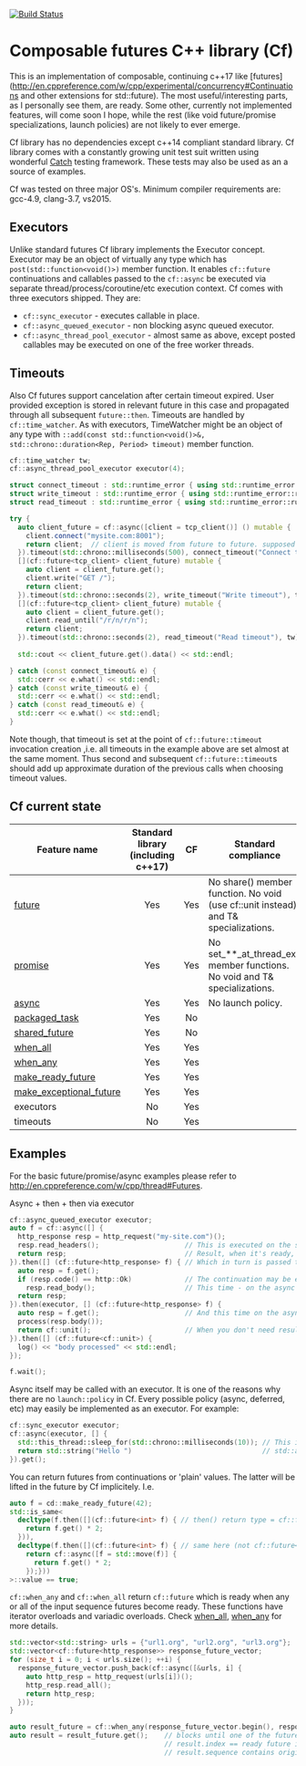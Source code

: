 [![Build Status](https://travis-ci.org/rpz80/cf.svg?branch=master)](https://travis-ci.org/rpz80/cf)
# Composable futures C++ library (Cf)
This is an implementation of composable, continuing c++17 like [futures](http://en.cppreference.com/w/cpp/experimental/concurrency#Continuations and other extensions for std::future). The most useful/interesting parts, as I personally see them, are ready. Some other, currently not implemented features, will come soon I hope, while the rest (like void future/promise specializations, launch policies) are not likely to ever emerge.

Cf library has no dependencies except c++14 compliant standard library. Cf library comes with a constantly growing unit test suit written using wonderful [Catch](https://github.com/philsquared/Catch) testing framework. These tests may also be used as an a source of examples.

Cf was tested on three major OS's. Minimum compiler requirements are: gcc-4.9, clang-3.7, vs2015.

## Executors
Unlike standard futures Cf library implements the Executor concept. Executor may be an object of virtually any type which has `post(std::function<void()>)` member function. It enables `cf::future` continuations and callables passed to the `cf::async` be executed via separate thread/process/coroutine/etc execution context.
Cf comes with three executors shipped. They are: 
* `cf::sync_executor` - executes callable in place.
* `cf::async_queued_executor` - non blocking async queued executor.
* `cf::async_thread_pool_executor` - almost same as above, except posted callables may be executed on one of the free worker threads.

## Timeouts
Also Cf futures support cancelation after certain timeout expired. User provided exception is stored in relevant future in this case and propagated through all subsequent `future::then`. Timeouts are handled by `cf::time_watcher`. As with executors, TimeWatcher might be an object of any type with `::add(const std::function<void()>&, std::chrono::duration<Rep, Period> timeout)` member function.
```c++
cf::time_watcher tw;
cf::async_thread_pool_executor executor(4);

struct connect_timeout : std::runtime_error { using std::runtime_error::runtime_error; };
struct write_timeout : std::runtime_error { using std::runtime_error::runtime_error; };
struct read_timeout : std::runtime_error { using std::runtime_error::runtime_error; };

try {
  auto client_future = cf::async([client = tcp_client()] () mutable {
    client.connect("mysite.com:8001");
    return client;  // client is moved from future to future. supposed to be a cheap operation
  }).timeout(std::chrono::milliseconds(500), connect_timeout("Connect timeout"), tw).then(executor,
  [](cf::future<tcp_client> client_future) mutable {
    auto client = client_future.get();
    client.write("GET /");
    return client;
  }).timeout(std::chrono::seconds(2), write_timeout("Write timeout"), tw).then(executor,
  [](cf::future<tcp_client> client_future) mutable {
    auto client = client_future.get();
    client.read_until("/r/n/r/n");
    return client;
  }).timeout(std::chrono::seconds(2), read_timeout("Read timeout"), tw);
  
  std::cout << client_future.get().data() << std::endl;

} catch (const connect_timeout& e) {
  std::cerr << e.what() << std::endl;
} catch (const write_timeout& e) {
  std::cerr << e.what() << std::endl;
} catch (const read_timeout& e) {
  std::cerr << e.what() << std::endl; 
}
```
Note though, that timeout is set at the point of `cf::future::timeout` invocation creation ,i.e. all timeouts in the example above are set almost at the same moment. Thus second and subsequent `cf::future::timeout`s should add up approximate duration of the previous calls when choosing timeout values.

## Cf current state
|Feature name|Standard library (including c++17)|CF   |Standard compliance|
|------------|:--------------------------------:|:---:|----------|
|[future](http://en.cppreference.com/w/cpp/experimental/future)|Yes|Yes|No share() member function. No void (use cf::unit instead) and T& specializations.|
|[promise](http://en.cppreference.com/w/cpp/thread/promise)|Yes|Yes|No set_\*\*_at_thread_exit member functions. No void and T& specializations.|
|[async](http://en.cppreference.com/w/cpp/thread/async)|Yes|Yes|No launch policy.|
|[packaged_task](http://en.cppreference.com/w/cpp/thread/packaged_task)|Yes|No||
|[shared_future](http://en.cppreference.com/w/cpp/thread/shared_future)|Yes|No||
|[when_all](http://en.cppreference.com/w/cpp/experimental/when_all)|Yes|Yes||
|[when_any](http://en.cppreference.com/w/cpp/experimental/when_any)|Yes|Yes||
|[make_ready_future](http://en.cppreference.com/w/cpp/experimental/make_ready_future)|Yes|Yes||
|[make_exceptional_future](http://en.cppreference.com/w/cpp/experimental/make_exceptional_future)|Yes|Yes||
|executors|No|Yes||
|timeouts|No|Yes||

## Examples
For the basic future/promise/async examples please refer to http://en.cppreference.com/w/cpp/thread#Futures.

Async + then + then via executor
```c++
cf::async_queued_executor executor;
auto f = cf::async([] {
  http_response resp = http_request("my-site.com")();
  resp.read_headers();                     // This is executed on the separate standalone thread
  return resp;                             // Result, when it's ready, is stored in cf::future<http_response>.
}).then([] (cf::future<http_response> f) { // Which in turn is passed to the continuation.
  auto resp = f.get();
  if (resp.code() == http::Ok)             // The continuation may be executed on different contexts.
    resp.read_body();                      // This time - on the async thread.
  return resp;                             
}).then(executor, [] (cf::future<http_response> f) {
  auto resp = f.get();                     // And this time on the async_queued_executor context.
  process(resp.body());
  return cf::unit();                       // When you don't need result - use cf::unit.
}).then([] (cf::future<cf::unit>) {
  log() << "body processed" << std::endl;
});

f.wait();
```
Async itself may be called with an executor. It is one of the reasons why there are no `launch::policy` in Cf. Every possible policy (async, deferred, etc) may easily be implemented as an executor. For example:

```c++
cf::sync_executor executor;
cf::async(executor, [] {
  std::this_thread::sleep_for(std::chrono::milliseconds(10)); // This is evaluated in place, in this case exactly like 
  return std::string("Hello ")                                // std::async with the std::launch::deferred policy.
}).get();
```
You can return futures from continuations or 'plain' values. The latter will be lifted in the future by Cf implicitely. I.e.

```c++
auto f = cd::make_ready_future(42);
std::is_same<
  decltype(f.then([](cf::future<int> f) { // then() return type = cf::future<int>
    return f.get() * 2;
  })), 
  decltype(f.then([](cf::future<int> f) { // same here (not cf::future<cf::future<int>>)
    return cf::async([f = std::move(f)] { 
      return f.get() * 2; 
    });}))
>::value == true;
```
`cf::when_any` and `cf::when_all` return `cf::future` which is ready when any or all of the input sequence futures become ready. These functions have iterator overloads and variadic overloads. Check [when_all](http://en.cppreference.com/w/cpp/experimental/when_all), [when_any](http://en.cppreference.com/w/cpp/experimental/when_any) for more details.
```c++
std::vector<std::string> urls = {"url1.org", "url2.org", "url3.org"};
std::vector<cf::future<http_response>> response_future_vector;
for (size_t i = 0; i < urls.size(); ++i) {
  response_future_vector.push_back(cf::async([&urls, i] {
    auto http_resp = http_request(urls[i])();
    http_resp.read_all();
    return http_resp;
  }));
}

auto result_future = cf::when_any(response_future_vector.begin(), response_future_vector.end());
auto result = result_future.get();    // blocks until one of the futures becomes ready.
                                      // result.index == ready future index
                                      // result.sequence contains original futures with sequence[index] ready

```
